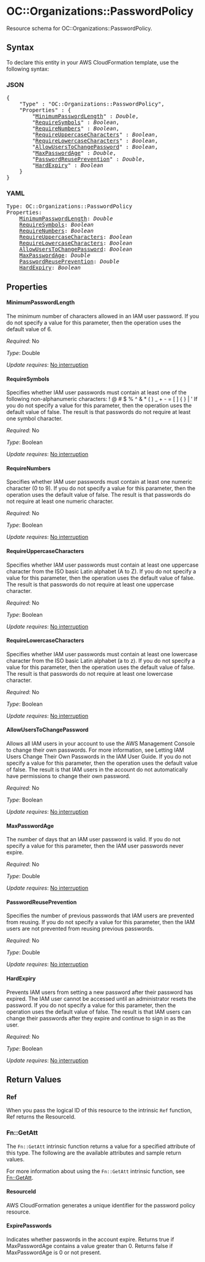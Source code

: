 # OC::Organizations::PasswordPolicy

Resource schema for OC::Organizations::PasswordPolicy.

## Syntax

To declare this entity in your AWS CloudFormation template, use the following syntax:

### JSON

<pre>
{
    "Type" : "OC::Organizations::PasswordPolicy",
    "Properties" : {
        "<a href="#minimumpasswordlength" title="MinimumPasswordLength">MinimumPasswordLength</a>" : <i>Double</i>,
        "<a href="#requiresymbols" title="RequireSymbols">RequireSymbols</a>" : <i>Boolean</i>,
        "<a href="#requirenumbers" title="RequireNumbers">RequireNumbers</a>" : <i>Boolean</i>,
        "<a href="#requireuppercasecharacters" title="RequireUppercaseCharacters">RequireUppercaseCharacters</a>" : <i>Boolean</i>,
        "<a href="#requirelowercasecharacters" title="RequireLowercaseCharacters">RequireLowercaseCharacters</a>" : <i>Boolean</i>,
        "<a href="#allowuserstochangepassword" title="AllowUsersToChangePassword">AllowUsersToChangePassword</a>" : <i>Boolean</i>,
        "<a href="#maxpasswordage" title="MaxPasswordAge">MaxPasswordAge</a>" : <i>Double</i>,
        "<a href="#passwordreuseprevention" title="PasswordReusePrevention">PasswordReusePrevention</a>" : <i>Double</i>,
        "<a href="#hardexpiry" title="HardExpiry">HardExpiry</a>" : <i>Boolean</i>
    }
}
</pre>

### YAML

<pre>
Type: OC::Organizations::PasswordPolicy
Properties:
    <a href="#minimumpasswordlength" title="MinimumPasswordLength">MinimumPasswordLength</a>: <i>Double</i>
    <a href="#requiresymbols" title="RequireSymbols">RequireSymbols</a>: <i>Boolean</i>
    <a href="#requirenumbers" title="RequireNumbers">RequireNumbers</a>: <i>Boolean</i>
    <a href="#requireuppercasecharacters" title="RequireUppercaseCharacters">RequireUppercaseCharacters</a>: <i>Boolean</i>
    <a href="#requirelowercasecharacters" title="RequireLowercaseCharacters">RequireLowercaseCharacters</a>: <i>Boolean</i>
    <a href="#allowuserstochangepassword" title="AllowUsersToChangePassword">AllowUsersToChangePassword</a>: <i>Boolean</i>
    <a href="#maxpasswordage" title="MaxPasswordAge">MaxPasswordAge</a>: <i>Double</i>
    <a href="#passwordreuseprevention" title="PasswordReusePrevention">PasswordReusePrevention</a>: <i>Double</i>
    <a href="#hardexpiry" title="HardExpiry">HardExpiry</a>: <i>Boolean</i>
</pre>

## Properties

#### MinimumPasswordLength

The minimum number of characters allowed in an IAM user password. If you do not specify a value for this parameter, then the operation uses the default value of 6.

_Required_: No

_Type_: Double

_Update requires_: [No interruption](https://docs.aws.amazon.com/AWSCloudFormation/latest/UserGuide/using-cfn-updating-stacks-update-behaviors.html#update-no-interrupt)

#### RequireSymbols

Specifies whether IAM user passwords must contain at least one of the following non-alphanumeric characters: ! @ # $ % ^ &amp; * ( ) _ + - = [ ] { } | ' If you do not specify a value for this parameter, then the operation uses the default value of false. The result is that passwords do not require at least one symbol character.

_Required_: No

_Type_: Boolean

_Update requires_: [No interruption](https://docs.aws.amazon.com/AWSCloudFormation/latest/UserGuide/using-cfn-updating-stacks-update-behaviors.html#update-no-interrupt)

#### RequireNumbers

Specifies whether IAM user passwords must contain at least one numeric character (0 to 9). If you do not specify a value for this parameter, then the operation uses the default value of false. The result is that passwords do not require at least one numeric character.

_Required_: No

_Type_: Boolean

_Update requires_: [No interruption](https://docs.aws.amazon.com/AWSCloudFormation/latest/UserGuide/using-cfn-updating-stacks-update-behaviors.html#update-no-interrupt)

#### RequireUppercaseCharacters

Specifies whether IAM user passwords must contain at least one uppercase character from the ISO basic Latin alphabet (A to Z). If you do not specify a value for this parameter, then the operation uses the default value of false. The result is that passwords do not require at least one uppercase character.

_Required_: No

_Type_: Boolean

_Update requires_: [No interruption](https://docs.aws.amazon.com/AWSCloudFormation/latest/UserGuide/using-cfn-updating-stacks-update-behaviors.html#update-no-interrupt)

#### RequireLowercaseCharacters

Specifies whether IAM user passwords must contain at least one lowercase character from the ISO basic Latin alphabet (a to z). If you do not specify a value for this parameter, then the operation uses the default value of false. The result is that passwords do not require at least one lowercase character.

_Required_: No

_Type_: Boolean

_Update requires_: [No interruption](https://docs.aws.amazon.com/AWSCloudFormation/latest/UserGuide/using-cfn-updating-stacks-update-behaviors.html#update-no-interrupt)

#### AllowUsersToChangePassword

Allows all IAM users in your account to use the AWS Management Console to change their own passwords. For more information, see Letting IAM Users Change Their Own Passwords in the IAM User Guide. If you do not specify a value for this parameter, then the operation uses the default value of false. The result is that IAM users in the account do not automatically have permissions to change their own password.

_Required_: No

_Type_: Boolean

_Update requires_: [No interruption](https://docs.aws.amazon.com/AWSCloudFormation/latest/UserGuide/using-cfn-updating-stacks-update-behaviors.html#update-no-interrupt)

#### MaxPasswordAge

The number of days that an IAM user password is valid. If you do not specify a value for this parameter, then the IAM user passwords never expire.

_Required_: No

_Type_: Double

_Update requires_: [No interruption](https://docs.aws.amazon.com/AWSCloudFormation/latest/UserGuide/using-cfn-updating-stacks-update-behaviors.html#update-no-interrupt)

#### PasswordReusePrevention

Specifies the number of previous passwords that IAM users are prevented from reusing. If you do not specify a value for this parameter, then the IAM users are not prevented from reusing previous passwords.

_Required_: No

_Type_: Double

_Update requires_: [No interruption](https://docs.aws.amazon.com/AWSCloudFormation/latest/UserGuide/using-cfn-updating-stacks-update-behaviors.html#update-no-interrupt)

#### HardExpiry

Prevents IAM users from setting a new password after their password has expired. The IAM user cannot be accessed until an administrator resets the password. If you do not specify a value for this parameter, then the operation uses the default value of false. The result is that IAM users can change their passwords after they expire and continue to sign in as the user.

_Required_: No

_Type_: Boolean

_Update requires_: [No interruption](https://docs.aws.amazon.com/AWSCloudFormation/latest/UserGuide/using-cfn-updating-stacks-update-behaviors.html#update-no-interrupt)

## Return Values

### Ref

When you pass the logical ID of this resource to the intrinsic `Ref` function, Ref returns the ResourceId.

### Fn::GetAtt

The `Fn::GetAtt` intrinsic function returns a value for a specified attribute of this type. The following are the available attributes and sample return values.

For more information about using the `Fn::GetAtt` intrinsic function, see [Fn::GetAtt](https://docs.aws.amazon.com/AWSCloudFormation/latest/UserGuide/intrinsic-function-reference-getatt.html).

#### ResourceId

AWS CloudFormation generates a unique identifier for the password policy resource.

#### ExpirePasswords

Indicates whether passwords in the account expire. Returns true if MaxPasswordAge contains a value greater than 0. Returns false if MaxPasswordAge is 0 or not present.


